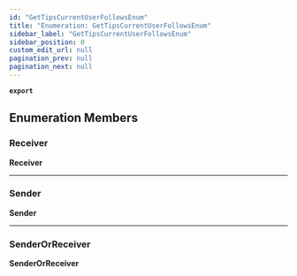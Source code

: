 ```yaml
---
id: "GetTipsCurrentUserFollowsEnum"
title: "Enumeration: GetTipsCurrentUserFollowsEnum"
sidebar_label: "GetTipsCurrentUserFollowsEnum"
sidebar_position: 0
custom_edit_url: null
pagination_prev: null
pagination_next: null
---
```


**`export`**

## Enumeration Members

### Receiver

 **Receiver**

___

### Sender

 **Sender**

___

### SenderOrReceiver

 **SenderOrReceiver**
